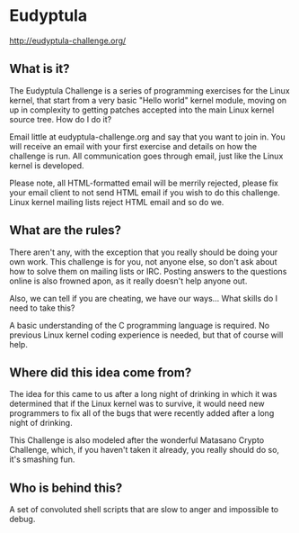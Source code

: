 # Eudyptula
http://eudyptula-challenge.org/

## What is it?

The Eudyptula Challenge is a series of programming exercises for the Linux kernel, that start from a very basic "Hello world" kernel module, moving on up in complexity to getting patches accepted into the main Linux kernel source tree.
How do I do it?

Email little at eudyptula-challenge.org and say that you want to join in. You will receive an email with your first exercise and details on how the challenge is run. All communication goes through email, just like the Linux kernel is developed.

Please note, all HTML-formatted email will be merrily rejected, please fix your email client to not send HTML email if you wish to do this challenge. Linux kernel mailing lists reject HTML email and so do we.

## What are the rules?

There aren't any, with the exception that you really should be doing your own work. This challenge is for you, not anyone else, so don't ask about how to solve them on mailing lists or IRC. Posting answers to the questions online is also frowned apon, as it really doesn't help anyone out.

Also, we can tell if you are cheating, we have our ways...
What skills do I need to take this?

A basic understanding of the C programming language is required. No previous Linux kernel coding experience is needed, but that of course will help.

## Where did this idea come from?

The idea for this came to us after a long night of drinking in which it was determined that if the Linux kernel was to survive, it would need new programmers to fix all of the bugs that were recently added after a long night of drinking.

This Challenge is also modeled after the wonderful Matasano Crypto Challenge, which, if you haven't taken it already, you really should do so, it's smashing fun.

## Who is behind this?

A set of convoluted shell scripts that are slow to anger and impossible to debug.
